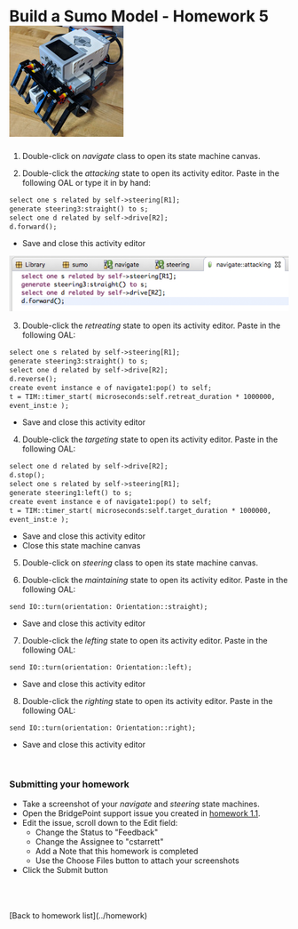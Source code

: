 # Build a Sumo Model - Homework 5  ![robot](../img/sumo_robot.jpg)  

1) Double-click on *navigate* class to open its state machine canvas. 

2) Double-click the *attacking* state to open its activity editor. Paste in 
the following OAL or type it in by hand:  
```
select one s related by self->steering[R1];
generate steering3:straight() to s;
select one d related by self->drive[R2];
d.forward();
```
  * Save and close this activity editor  

![screen](../img/sumo_hw_5.1.png)     

3) Double-click the *retreating* state to open its activity editor. Paste in 
the following OAL:  
```
select one s related by self->steering[R1];
generate steering3:straight() to s;
select one d related by self->drive[R2];
d.reverse();
create event instance e of navigate1:pop() to self;
t = TIM::timer_start( microseconds:self.retreat_duration * 1000000, event_inst:e );
```
  * Save and close this activity editor  

4) Double-click the *targeting* state to open its activity editor. Paste in 
the following OAL:  
```
select one d related by self->drive[R2];
d.stop();
select one s related by self->steering[R1];
generate steering1:left() to s;
create event instance e of navigate1:pop() to self;
t = TIM::timer_start( microseconds:self.target_duration * 1000000, event_inst:e );
```
  * Save and close this activity editor  
  * Close this state machine canvas

5) Double-click on *steering* class to open its state machine canvas.   

6) Double-click the *maintaining* state to open its activity editor. Paste in 
the following OAL:  
```
send IO::turn(orientation: Orientation::straight);
```
  * Save and close this activity editor  

7) Double-click the *lefting* state to open its activity editor. Paste in 
the following OAL:  
```
send IO::turn(orientation: Orientation::left);
```
  * Save and close this activity editor  

8) Double-click the *righting* state to open its activity editor. Paste in 
the following OAL:  
```
send IO::turn(orientation: Orientation::right);
```
  * Save and close this activity editor  

<br/>

### Submitting your homework
* Take a screenshot of your *navigate* and *steering* state machines.   
* Open the BridgePoint support issue you created in [homework 1.1](1.1.html). 
* Edit the issue, scroll down to the Edit field:  
  * Change the Status to "Feedback"  
  * Change the Assignee to "cstarrett"  
  * Add a Note that this homework is completed 
  * Use the Choose Files button to attach your screenshots    
* Click the Submit button  


<br/>


<br/>
<br/>
[Back to homework list](../homework)  
